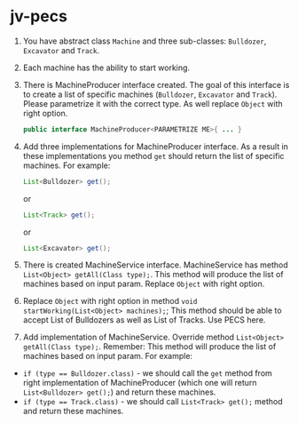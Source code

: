 # jv-pecs

1. You have abstract class `Machine` and three sub-classes: `Bulldozer`, `Excavator` and `Track`.
1. Each machine has the ability to start working.
1. There is MachineProducer interface created.
The goal of this interface is to create a list of specific machines (`Bulldozer`, `Excavator` and `Track`). 
Please parametrize it with the correct type. As well replace `Object` with right option.
    ```java
    public interface MachineProducer<PARAMETRIZE ME>{ ... }
    ```
1. Add three implementations for MachineProducer interface. As a result in these implementations you method `get` should return the list of specific machines. 
For example: 
    ```java
    List<Bulldozer> get();
    ```
    or 
    ```java
    List<Track> get();
    ```
    or 
    ```java
    List<Excavator> get();
    ```

1. There is created MachineService interface.
MachineService has method `List<Object> getAll(Class type);`.
This method will produce the list of machines based on input param. Replace `Object` with right option.

1. Replace `Object` with right option in method `void startWorking(List<Object> machines);`;
This method should be able to accept List of Bulldozers as well as List of Tracks. Use PECS here.

1. Add implementation of MachineService. Override method `List<Object> getAll(Class type);`.
Remember: This method will produce the list of machines based on input param.
For example: 
- `if (type == Bulldozer.class)` - we should call the `get` method from right implementation of MachineProducer
 (which one will return `List<Bulldozer> get();`) and return these machines.
- `if (type == Track.class)` - we should call `List<Track> get();` 
method and return these machines.
